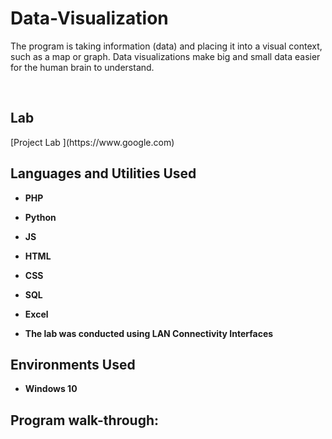 # Data-Visualization
The program is  taking information (data) and placing it into a visual context, such as a map or graph. Data visualizations make big and small data easier for the human brain to understand. 


<br />
<h2>Lab</h2>
[Project Lab ](https://www.google.com)
<h2>Languages and Utilities Used</h2>

- <b>PHP</b> 
- <b>Python</b>
- <b>JS</b> 
- <b>HTML</b>
- <b>CSS</b> 
- <b>SQL</b>
- <b>Excel</b> 

- <b> The lab was conducted using LAN Connectivity Interfaces</b>

<h2>Environments Used </h2>

- <b>Windows 10 </b> 

<h2>Program walk-through:</h2>


